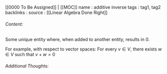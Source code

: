 [[0000 To Be Assigned]] | [[MOC]]
name : additive inverse
tags : tag1, tag2
backlinks : 
source : [[Linear Algebra Done Right]]

###### Content:
Some unique entity where, when added to another entity, results in 0.

For example, with respect to vector spaces:
For every $v \in V$, there exists $w \in V$ such that $v+w = 0$ 

###### Additional Thoughts:
